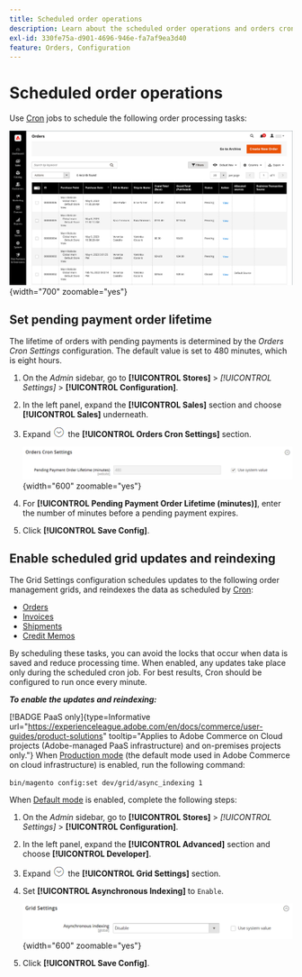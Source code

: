 ```yaml
---
title: Scheduled order operations
description: Learn about the scheduled order operations and orders cron settings that support this functionality.
exl-id: 330fe75a-d901-4696-946e-fa7af9ea3d40
feature: Orders, Configuration
---
```

# Scheduled order operations

Use [Cron](../systems/cron.md) jobs to schedule the following order processing tasks:

![Orders grid](./assets/orders-grid.png){width="700" zoomable="yes"}

## Set pending payment order lifetime

The lifetime of orders with pending payments is determined by the _Orders Cron Settings_ configuration. The default value is set to 480 minutes, which is eight hours.

1. On the _Admin_ sidebar, go to **[!UICONTROL Stores]** > _[!UICONTROL Settings]_ > **[!UICONTROL Configuration]**.

1. In the left panel, expand the **[!UICONTROL Sales]** section and choose **[!UICONTROL Sales]** underneath.

1. Expand ![Expansion selector](../assets/icon-display-expand.png) the **[!UICONTROL Orders Cron Settings]** section.

   ![Orders Cron Settings](../configuration-reference/sales/assets/sales-orders-cron-settings.png){width="600" zoomable="yes"}

1. For **[!UICONTROL Pending Payment Order Lifetime (minutes)]**, enter the number of minutes before a pending payment expires.

1. Click **[!UICONTROL Save Config]**.

## Enable scheduled grid updates and reindexing

The Grid Settings configuration schedules updates to the following order management grids, and reindexes the data as scheduled by [Cron](../systems/cron.md):

- [Orders](orders.md#orders-workspace)
- [Invoices](invoices.md)
- [Shipments](shipments.md)
- [Credit Memos](credit-memos.md)

By scheduling these tasks, you can avoid the locks that occur when data is saved and reduce processing time. When enabled, any updates take place only during the scheduled cron job. For best results, Cron should be configured to run once every minute.

**_To enable the updates and reindexing:_**

[!BADGE PaaS only]{type=Informative url="https://experienceleague.adobe.com/en/docs/commerce/user-guides/product-solutions" tooltip="Applies to Adobe Commerce on Cloud projects (Adobe-managed PaaS infrastructure) and on-premises projects only."} When [Production mode](https://experienceleague.adobe.com/docs/commerce-operations/configuration-guide/setup/application-modes.html#production-mode) (the default mode used in Adobe Commerce on cloud infrastructure) is enabled, run the following command:

`bin/magento config:set dev/grid/async_indexing 1`

When [Default mode](https://experienceleague.adobe.com/docs/commerce-operations/configuration-guide/setup/application-modes.html#default-mode) is enabled, complete the following steps:

1. On the _Admin_ sidebar, go to **[!UICONTROL Stores]** > _[!UICONTROL Settings]_ > **[!UICONTROL Configuration]**.

1. In the left panel, expand the **[!UICONTROL Advanced]** section and choose **[!UICONTROL Developer]**.

1. Expand ![Expansion selector](../assets/icon-display-expand.png) the **[!UICONTROL Grid Settings]** section.

1. Set **[!UICONTROL Asynchronous Indexing]** to `Enable`.

   ![Grid Settings](../configuration-reference/advanced/assets/developer-grid-settings.png){width="600" zoomable="yes"}

1. Click **[!UICONTROL Save Config]**.
